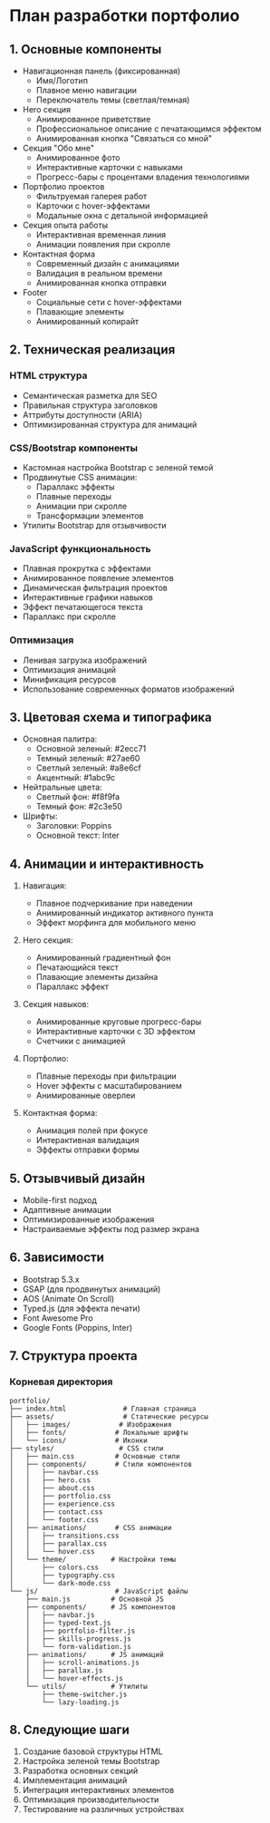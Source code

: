 # План разработки портфолио

## 1. Основные компоненты
- Навигационная панель (фиксированная)
  - Имя/Логотип
  - Плавное меню навигации
  - Переключатель темы (светлая/темная)
- Hero секция
  - Анимированное приветствие
  - Профессиональное описание с печатающимся эффектом
  - Анимированная кнопка "Связаться со мной"
- Секция "Обо мне"
  - Анимированное фото
  - Интерактивные карточки с навыками
  - Прогресс-бары с процентами владения технологиями
- Портфолио проектов
  - Фильтруемая галерея работ
  - Карточки с hover-эффектами
  - Модальные окна с детальной информацией
- Секция опыта работы
  - Интерактивная временная линия
  - Анимации появления при скролле
- Контактная форма
  - Современный дизайн с анимациями
  - Валидация в реальном времени
  - Анимированная кнопка отправки
- Footer
  - Социальные сети с hover-эффектами
  - Плавающие элементы
  - Анимированный копирайт

## 2. Техническая реализация

### HTML структура
- Семантическая разметка для SEO
- Правильная структура заголовков
- Аттрибуты доступности (ARIA)
- Оптимизированная структура для анимаций

### CSS/Bootstrap компоненты
- Кастомная настройка Bootstrap с зеленой темой
- Продвинутые CSS анимации:
  - Параллакс эффекты
  - Плавные переходы
  - Анимации при скролле
  - Трансформации элементов
- Утилиты Bootstrap для отзывчивости

### JavaScript функциональность
- Плавная прокрутка с эффектами
- Анимированное появление элементов
- Динамическая фильтрация проектов
- Интерактивные графики навыков
- Эффект печатающегося текста
- Параллакс при скролле

### Оптимизация
- Ленивая загрузка изображений
- Оптимизация анимаций
- Минификация ресурсов
- Использование современных форматов изображений

## 3. Цветовая схема и типографика
- Основная палитра:
  - Основной зеленый: #2ecc71
  - Темный зеленый: #27ae60
  - Светлый зеленый: #a8e6cf
  - Акцентный: #1abc9c
- Нейтральные цвета:
  - Светлый фон: #f8f9fa
  - Темный фон: #2c3e50
- Шрифты: 
  - Заголовки: Poppins
  - Основной текст: Inter

## 4. Анимации и интерактивность
1. Навигация:
   - Плавное подчеркивание при наведении
   - Анимированный индикатор активного пункта
   - Эффект морфинга для мобильного меню

2. Hero секция:
   - Анимированный градиентный фон
   - Печатающийся текст
   - Плавающие элементы дизайна
   - Параллакс эффект

3. Секция навыков:
   - Анимированные круговые прогресс-бары
   - Интерактивные карточки с 3D эффектом
   - Счетчики с анимацией

4. Портфолио:
   - Плавные переходы при фильтрации
   - Hover эффекты с масштабированием
   - Анимированные оверлеи

5. Контактная форма:
   - Анимация полей при фокусе
   - Интерактивная валидация
   - Эффекты отправки формы

## 5. Отзывчивый дизайн
- Mobile-first подход
- Адаптивные анимации
- Оптимизированные изображения
- Настраиваемые эффекты под размер экрана

## 6. Зависимости
- Bootstrap 5.3.x
- GSAP (для продвинутых анимаций)
- AOS (Animate On Scroll)
- Typed.js (для эффекта печати)
- Font Awesome Pro
- Google Fonts (Poppins, Inter)

## 7. Структура проекта
### Корневая директория
```
portfolio/
├── index.html              # Главная страница
├── assets/                 # Статические ресурсы
│   ├── images/            # Изображения
│   ├── fonts/            # Локальные шрифты
│   └── icons/            # Иконки
├── styles/                # CSS стили
│   ├── main.css          # Основные стили
│   ├── components/       # Стили компонентов
│   │   ├── navbar.css
│   │   ├── hero.css
│   │   ├── about.css
│   │   ├── portfolio.css
│   │   ├── experience.css
│   │   ├── contact.css
│   │   └── footer.css
│   ├── animations/       # CSS анимации
│   │   ├── transitions.css
│   │   ├── parallax.css
│   │   └── hover.css
│   └── theme/           # Настройки темы
│       ├── colors.css
│       ├── typography.css
│       └── dark-mode.css
└── js/                   # JavaScript файлы
    ├── main.js          # Основной JS
    ├── components/      # JS компонентов
    │   ├── navbar.js
    │   ├── typed-text.js
    │   ├── portfolio-filter.js
    │   ├── skills-progress.js
    │   └── form-validation.js
    ├── animations/      # JS анимаций
    │   ├── scroll-animations.js
    │   ├── parallax.js
    │   └── hover-effects.js
    └── utils/           # Утилиты
        ├── theme-switcher.js
        └── lazy-loading.js
```

## 8. Следующие шаги
1. Создание базовой структуры HTML
2. Настройка зеленой темы Bootstrap
3. Разработка основных секций
4. Имплементация анимаций
5. Интеграция интерактивных элементов
6. Оптимизация производительности
7. Тестирование на различных устройствах